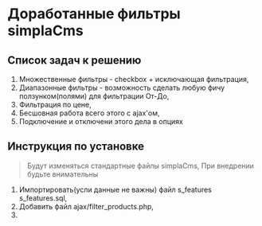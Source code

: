 # Доработанные фильтры simplaCms

## Список задач к решению

1. Множественные фильтры - checkbox + исключающая фильтрация,
2. Диапазонные фильтры - возможность сделать любую фичу ползунком(полями) для фильтрации От-До,
3. Фильтрация по цене,
4. Бесшовная работа всего этого с ajax'ом,
5. Подключение и отключени этого дела в опциях

## Инструкция по установке

> Будут изменяться стандартные файлы simplaCms,
> При внедрении будьте внимательны

1. Импортировать(усли данные не важны) файл s_features s_features.sql,
2. Добавить файл ajax/filter_products.php,
3.
